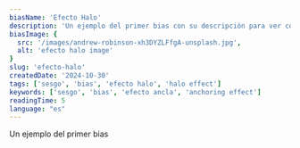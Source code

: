 ```yaml
---
biasName: 'Efecto Halo'
description: 'Un ejemplo del primer bias con su descripción para ver cómo queda. Y esta es una descripción más lñarga para comprobar el line-camp-3'
biasImage: {
  src: '/images/andrew-robinson-xh3DYZLFfgA-unsplash.jpg',
  alt: 'efecto halo image'
}
slug: 'efecto-halo'
createdDate: '2024-10-30'
tags: ['sesgo', 'bias', 'efecto halo', 'halo effect']
keywords: ['sesgo', 'bias', 'efecto ancla', 'anchoring effect']
readingTime: 5
language: "es"
---
```


Un ejemplo del primer bias